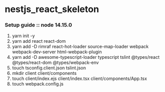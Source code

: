 # nestjs_react_skeleton

####

### Setup guide :: node 14.15.0

1. yarn init -y
2. yarn add react react-dom
3. yarn add -D rimraf react-hot-loader source-map-loader webpack webpack-dev-server html-webpack-plugin
4. yarn add -D awesome-typescript-loader typescript tslint @types/react @types/react-dom @types/webpack-env
5. touch tsconfig.client.json tslint.json
6. mkdir client client/components
7. touch client/index.ejs client/index.tsx client/components/App.tsx
8. touch webpack.config.js
